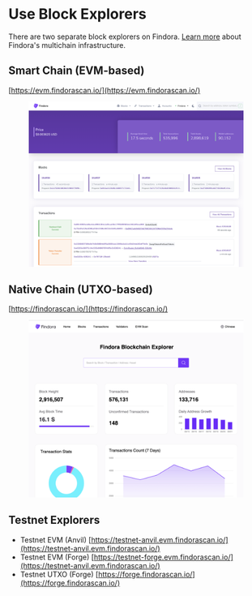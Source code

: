 # Use Block Explorers

There are two separate block explorers on Findora. [Learn more](../findora-basics/introduction.md) about Findora's multichain infrastructure.

## Smart Chain (EVM-based)

[https://evm.findorascan.io/](https://evm.findorascan.io/)

<figure><img src="../.gitbook/assets/image (4) (1) (1) (1).png" alt=""><figcaption></figcaption></figure>

## Native Chain (UTXO-based)

[https://findorascan.io/](https://findorascan.io/)

<figure><img src="../.gitbook/assets/image (2) (1) (1) (1) (1) (1).png" alt=""><figcaption></figcaption></figure>



## Testnet Explorers

* Testnet EVM (Anvil) [https://testnet-anvil.evm.findorascan.io/](https://testnet-anvil.evm.findorascan.io/)
* Testnet EVM (Forge) [https://testnet-forge.evm.findorascan.io/](https://testnet-anvil.evm.findorascan.io/)
* Testnet UTXO (Forge) [https://forge.findorascan.io/](https://forge.findorascan.io/)
